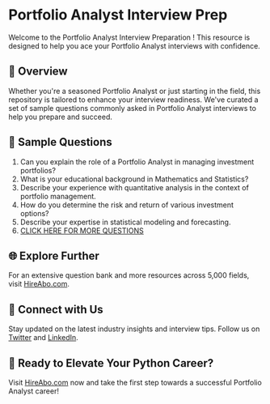 # Portfolio Analyst Interview Prep

Welcome to the Portfolio Analyst Interview Preparation ! This resource is designed to help you ace your Portfolio Analyst interviews with confidence.

## 🚀 Overview

Whether you're a seasoned Portfolio Analyst or just starting in the field, this repository is tailored to enhance your interview readiness. We've curated a set of sample questions commonly asked in Portfolio Analyst interviews to help you prepare and succeed.

## 📝 Sample Questions

1. Can you explain the role of a Portfolio Analyst in managing investment portfolios?
2. What is your educational background in Mathematics and Statistics?
3. Describe your experience with quantitative analysis in the context of portfolio management.
4. How do you determine the risk and return of various investment options?
5. Describe your expertise in statistical modeling and forecasting.
6. [CLICK HERE FOR MORE QUESTIONS](https://hireabo.com/job/19_3_4/Portfolio%20Analyst)

## 🌐 Explore Further

For an extensive question bank and more resources across 5,000 fields, visit [HireAbo.com](https://www.hireabo.com).

## 📱 Connect with Us

Stay updated on the latest industry insights and interview tips. Follow us on [Twitter](https://twitter.com/hireabo) and [LinkedIn](https://www.linkedin.com/in/hire-abo-3609972a8/).

## 🚀 Ready to Elevate Your Python Career?

Visit [HireAbo.com](https://www.hireabo.com) now and take the first step towards a successful Portfolio Analyst career!
